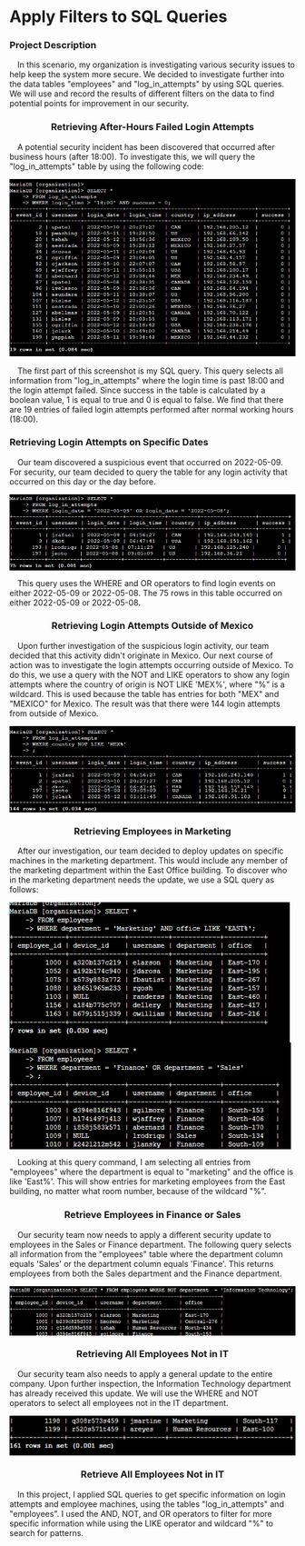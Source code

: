 <h1>Apply Filters to SQL Queries</h1>

<h3>Project Description</h3>
<p>&emsp;In this scenario, my organization is investigating various security issues to help keep the system more secure. We decided to investigate further into the data tables "employees" and "log_in_attempts" by using SQL queries. We will use and record the results of different filters on the data to find potential points for improvement in our security.</p>

<h3 align="center">Retrieving After-Hours Failed Login Attempts</h3>
<p>&emsp;A potential security incident has been discovered that occurred after business hours (after 18:00). To investigate this, we will query the "log_in_attempts" table by using the following code:</p>
<img style="text-align: center;" src="https://github.com/BradRoff/write-up/blob/4e44001fbd1ee89744a40a9165ae1587719d4933/coursera/Google%20Cybersecurity%20Professional%20Certificate/Tools%20of%20the%20Trade%3A%20Linux%20and%20SQL/activities/Apply%20filters%20to%20SQL%20queries/img/1.PNG">
<p>&emsp;The first part of this screenshot is my SQL query. This query selects all information from "log_in_attempts" where the login time is past 18:00 and the login attempt failed. Since success in the table is calculated by a boolean value, 1 is equal to true and 0 is equal to false. We find that there are 19 entries of failed login attempts performed after normal working hours (18:00).</p>

<h3>Retrieving Login Attempts on Specific Dates</h3>
<p>&emsp;Our team discovered a suspicious event that occurred on 2022-05-09. For security, our team decided to query the table for any login activity that occurred on this day or the day before.</p>
<img align="center" src="https://github.com/BradRoff/write-up/blob/main/coursera/Google%20Cybersecurity%20Professional%20Certificate/Tools%20of%20the%20Trade%3A%20Linux%20and%20SQL/activities/Apply%20filters%20to%20SQL%20queries/img/2.PNG">
<img align="center" src="https://github.com/BradRoff/write-up/blob/main/coursera/Google%20Cybersecurity%20Professional%20Certificate/Tools%20of%20the%20Trade%3A%20Linux%20and%20SQL/activities/Apply%20filters%20to%20SQL%20queries/img/3.PNG">
<p>&emsp;This query uses the WHERE and OR operators to find login events on either 2022-05-09 or 2022-05-08. The 75 rows in this table occurred on either 2022-05-09 or 2022-05-08.</p>

<h3 align="center">Retrieving Login Attempts Outside of Mexico</h3>
<p>&emsp;Upon further investigation of the suspicious login activity, our team decided that this activity didn't originate in Mexico. Our next course of action was to investigate the login attempts occurring outside of Mexico. To do this, we use a query with the NOT and LIKE operators to show any login attempts where the country of origin is NOT LIKE 'MEX%', where "%" is a wildcard. This is used because the table has entries for both "MEX" and "MEXICO" for Mexico. The result was that there were 144 login attempts from outside of Mexico.</p>
<img align="center" src="https://github.com/BradRoff/write-up/blob/main/coursera/Google%20Cybersecurity%20Professional%20Certificate/Tools%20of%20the%20Trade%3A%20Linux%20and%20SQL/activities/Apply%20filters%20to%20SQL%20queries/img/4.PNG">
<img align="center" src="https://github.com/BradRoff/write-up/blob/main/coursera/Google%20Cybersecurity%20Professional%20Certificate/Tools%20of%20the%20Trade%3A%20Linux%20and%20SQL/activities/Apply%20filters%20to%20SQL%20queries/img/5.PNG">

<h3 align="center">Retrieving Employees in Marketing</h3>
<p>&emsp;After our investigation, our team decided to deploy updates on specific machines in the marketing department. This would include any member of the marketing department within the East Office building. To discover who in the marketing department needs the update, we use a SQL query as follows:</p>
<img align="center" src="https://github.com/BradRoff/write-up/blob/main/coursera/Google%20Cybersecurity%20Professional%20Certificate/Tools%20of%20the%20Trade%3A%20Linux%20and%20SQL/activities/Apply%20filters%20to%20SQL%20queries/img/6.PNG">
<img align="center" src="https://github.com/BradRoff/write-up/blob/main/coursera/Google%20Cybersecurity%20Professional%20Certificate/Tools%20of%20the%20Trade%3A%20Linux%20and%20SQL/activities/Apply%20filters%20to%20SQL%20queries/img/7.PNG">
<p>&emsp;Looking at this query command, I am selecting all entries from "employees" where the department is equal to "marketing" and the office is like 'East%'. This will show entries for marketing employees from the East building, no matter what room number, because of the wildcard "%".</p>

<h3 align="center">Retrieve Employees in Finance or Sales</h3>
<p>&emsp;Our security team now needs to apply a different security update to employees in the Sales or Finance department. The following query selects all information from the "employees" table where the department column equals 'Sales' or the department column equals 'Finance'. This returns employees from both the Sales department and the Finance department.</p>
<img align="center" src="https://github.com/BradRoff/write-up/blob/main/coursera/Google%20Cybersecurity%20Professional%20Certificate/Tools%20of%20the%20Trade%3A%20Linux%20and%20SQL/activities/Apply%20filters%20to%20SQL%20queries/img/8.PNG">

<h3 align="center">Retrieving All Employees Not in IT</h3>
<p>&emsp;Our security team also needs to apply a general update to the entire company. Upon further inspection, the Information Technology department has already received this update. We will use the WHERE and NOT operators to select all employees not in the IT department.</p>
<img align="center" src="https://github.com/BradRoff/write-up/blob/main/coursera/Google%20Cybersecurity%20Professional%20Certificate/Tools%20of%20the%20Trade%3A%20Linux%20and%20SQL/activities/Apply%20filters%20to%20SQL%20queries/img/9.PNG">

<h3 align="center">Retrieve All Employees Not in IT</h3>
<p>&emsp;In this project, I applied SQL queries to get specific information on login attempts and employee machines, using the tables "log_in_attempts" and "employees". I used the AND, NOT, and OR operators to filter for more specific information while using the LIKE operator and wildcard "%" to search for patterns.</p>
